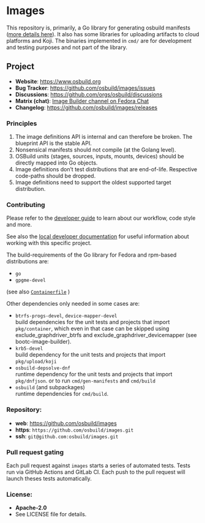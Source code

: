 Images
======

This repository is, primarily, a Go library for generating osbuild manifests
([more details here](./docs/developer/code-manifest-generation.md)).
It also has some libraries for uploading artifacts to cloud platforms and Koji.
The binaries implemented in `cmd/` are for development and testing purposes and not part of the library.

## Project

 * **Website**: <https://www.osbuild.org>
 * **Bug Tracker**: <https://github.com/osbuild/images/issues>
 * **Discussions**: https://github.com/orgs/osbuild/discussions
 * **Matrix (chat)**: [Image Builder channel on Fedora Chat](https://matrix.to/#/#image-builder:fedoraproject.org?web-instance[element.io]=chat.fedoraproject.org)
 * **Changelog**: <https://github.com/osbuild/images/releases>

### Principles
1. The image definitions API is internal and can therefore be broken. The blueprint API is the stable API.
2. Nonsensical manifests should not compile (at the Golang level).
3. OSBuild units (stages, sources, inputs, mounts, devices) should be directly mapped into Go objects.
4. Image definitions don’t test distributions that are end-of-life. Respective code-paths should be dropped.
5. Image definitions need to support the oldest supported target distribution.

### Contributing

Please refer to the [developer guide](https://www.osbuild.org/docs/developer-guide/index) to learn about our workflow, code style and more.

See also the [local developer documentation](./docs/developer) for useful information about working with this specific project.

The build-requirements of the Go library for Fedora and rpm-based distributions are:

- `go`
- `gpgme-devel`

(see also [`Containerfile`](Containerfile) )

Other dependencies only needed in some cases are:

- `btrfs-progs-devel`, `device-mapper-devel`  
  build dependencies for the unit tests and projects that import `pkg/container`, which even in that case can be skipped using exclude_graphdriver_btrfs and exclude_graphdriver_devicemapper (see bootc-image-builder).
- `krb5-devel`  
  build dependency for the unit tests and projects that import `pkg/upload/koji`
- `osbuild-depsolve-dnf`  
  runtime dependency for the unit tests and projects that import `pkg/dnfjson`.
  or to run `cmd/gen-manifests` and `cmd/build`
- `osbuild` (and subpackages)  
  runtime dependencies for `cmd/build`.


### Repository:

 - **web**:   <https://github.com/osbuild/images>
 - **https**: `https://github.com/osbuild/images.git`
 - **ssh**:   `git@github.com:osbuild/images.git`

### Pull request gating

Each pull request against `images` starts a series of automated
tests. Tests run via GitHub Actions and GitLab CI. Each push to the pull request
will launch theses tests automatically.

### License:

 - **Apache-2.0**
 - See LICENSE file for details.
